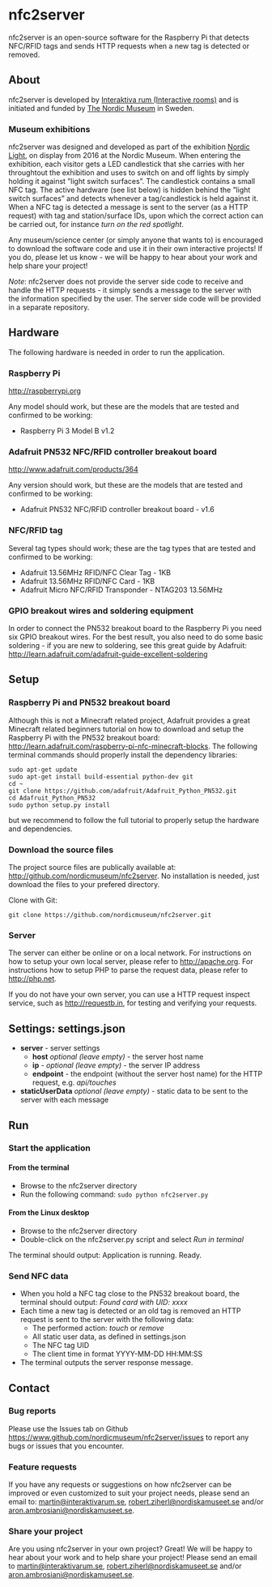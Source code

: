 # nfc2server

nfc2server is an open-source software for the Raspberry Pi that detects NFC/RFID tags and sends HTTP requests when a new tag is detected or removed.

## About
nfc2server is developed by [Interaktiva rum (Interactive rooms)](http://www.interaktivarum.se/en) and is initiated and funded by [The Nordic Museum](http://www.nordiskamuseet.se/en) in Sweden.

### Museum exhibitions
nfc2server was designed and developed as part of the exhibition [Nordic Light](http://www.nordiskamuseet.se/en/utstallningar/nordic-light), on display from 2016 at the Nordic Museum.
When entering the exhibition, each visitor gets a LED candlestick that she carries with her throughtout the exhibition and uses to switch on and off lights by simply holding it against ”light switch surfaces”.
The candlestick contains a small NFC tag.
The active hardware (see list below) is hidden behind the ”light switch surfaces” and detects whenever a tag/candlestick is held against it.
When a NFC tag is detected a message is sent to the server (as a HTTP request) with tag and station/surface IDs, upon which the correct action can be carried out, for instance *turn on the red spotlight*.

Any museum/science center (or simply anyone that wants to) is encouraged to download the software code and use it in their own interactive projects! If you do, please let us know - we will be happy to hear about your work and help share your project!

*Note*: nfc2server does not provide the server side code to receive and handle the HTTP requests - it simply sends a message to the server with the information specified by the user. The server side code will be provided in a separate repository.

## Hardware

The following hardware is needed in order to run the application.

### Raspberry Pi
http://raspberrypi.org

Any model should work, but these are the models that are tested and confirmed to be working:
* Raspberry Pi 3 Model B v1.2

### Adafruit PN532 NFC/RFID controller breakout board
http://www.adafruit.com/products/364

Any version should work, but these are the models that are tested and confirmed to be working:
* Adafruit PN532 NFC/RFID controller breakout board - v1.6

### NFC/RFID tag
Several tag types should work; these are the tag types that are tested and confirmed to be working:
* Adafruit 13.56MHz RFID/NFC Clear Tag - 1KB
* Adafruit 13.56MHz RFID/NFC Card - 1KB
* Adafruit Micro NFC/RFID Transponder - NTAG203 13.56MHz

### GPIO breakout wires and soldering equipment
In order to connect the PN532 breakout board to the Raspberry Pi you need six GPIO breakout wires.
For the best result, you also need to do some basic soldering - if you are new to soldering, see this great guide by Adafruit: http://learn.adafruit.com/adafruit-guide-excellent-soldering

## Setup

### Raspberry Pi and PN532 breakout board
Although this is not a Minecraft related project, Adafruit provides a great Minecraft related beginners tutorial on how to download and setup the Raspberry Pi with the PN532 breakout board: http://learn.adafruit.com/raspberry-pi-nfc-minecraft-blocks. 
The following terminal commands should properly install the dependency libraries:
```
sudo apt-get update
sudo apt-get install build-essential python-dev git
cd ~
git clone https://github.com/adafruit/Adafruit_Python_PN532.git
cd Adafruit_Python_PN532
sudo python setup.py install
``` 
but we recommend to follow the full tutorial to properly setup the hardware and dependencies.

### Download the source files
The project source files are publically available at: http://github.com/nordicmuseum/nfc2server. No installation is needed, just download the files to your prefered directory.

Clone with Git:
```
git clone https://github.com/nordicmuseum/nfc2server.git
``` 

### Server
The server can either be online or on a local network. For instructions on how to setup your own local server, please refer to http://apache.org. 
For instructions how to setup PHP to parse the request data, please refer to http://php.net.

If you do not have your own server, you can use a HTTP request inspect service, such as http://requestb.in, for testing and verifying your requests.

## Settings: settings.json

* **server** - server settings
	* **host** *optional (leave empty)* - the server host name
	* **ip** - *optional (leave empty)* - the server IP address
	* **endpoint** - the endpoint (without the server host name) for the HTTP request, e.g. *api/touches*
* **staticUserData** *optional (leave empty)* - static data to be sent to the server with each message

## Run

### Start the application
#### From the terminal
* Browse to the nfc2server directory 
* Run the following command: ``` sudo python nfc2server.py ```

#### From the Linux desktop
* Browse to the nfc2server directory
* Double-click on the nfc2server.py script and select *Run in terminal*

The terminal should output: Application is running. Ready.

### Send NFC data
* When you hold a NFC tag close to the PN532 breakout board, the terminal should output: *Found card with UID: xxxx*
* Each time a new tag is detected or an old tag is removed an HTTP request is sent to the server with the following data: 
	* The performed action: *touch* or *remove*
	* All static user data, as defined in settings.json
	* The NFC tag UID
	* The client time in format YYYY-MM-DD HH:MM:SS
* The terminal outputs the server response message.

## Contact

### Bug reports
Please use the Issues tab on Github https://www.github.com/nordicmuseum/nfc2server/issues to report any bugs or issues that you encounter.

### Feature requests
If you have any requests or suggestions on how nfc2server can be improved or even customized to suit your project needs, please send an email to: martin@interaktivarum.se, robert.ziherl@nordiskamuseet.se and/or aron.ambrosiani@nordiskamuseet.se.

### Share your project
Are you using nfc2server in your own project? Great! We will be happy to hear about your work and to help share your project!
Please send an email to martin@interaktivarum.se, robert.ziherl@nordiskamuseet.se and/or aron.ambrosiani@nordiskamuseet.se.

